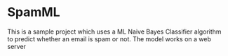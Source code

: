 # SpamML

This is a sample project which uses a ML Naive Bayes Classifier algorithm to predict whether an email is spam or not. The model works on a web server
